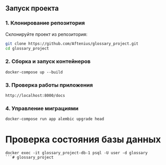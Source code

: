 ## Запуск проекта

### 1. Клонирование репозитория
Склонируйте проект из репозитория:
```bash
git clone https://github.com/Aftenius/glossary_project.git
cd glossary_project
```

### 2. Сборка и запуск контейнеров
```
docker-compose up --build
```

### 3. Проверка работы приложения
```
http://localhost:8000/docs
```

### 4. Управление миграциями
```
docker-compose run app alembic upgrade head
```

# Проверка состояния базы данных
```
docker exec -it glossary_project-db-1 psql -U user -d glossary
```# glossary_project